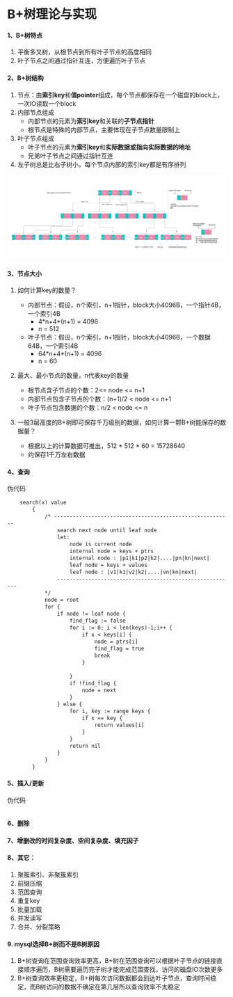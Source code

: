 # B+树理论与实现
#### 1、B+树特点

1. 平衡多叉树，从根节点到所有叶子节点的高度相同
1. 叶子节点之间通过指针互连，方便遍历叶子节点
#### 2、B+树结构
1. 节点：由**索引key**和**值pointer**组成，每个节点都保存在一个磁盘的block上，一次IO读取一个block
1. 内部节点组成
    * 内部节点的元素为**索引key**和关联的**子节点指针**
    * 根节点是特殊的内部节点，主要体现在子节点数量限制上
1. 叶子节点组成
    * 叶子节点的元素为**索引key**和**实际数据或指向实际数据的地址**
    * 兄弟叶子节点之间通过指针互连
1. 左子树总是比右子树小，每个节点内部的索引key都是有序排列


![B+树数据结构图示](./btree.png)

#### 3、节点大小
1. 如何计算key的数量？
    * 内部节点：假设，n个索引，n+1指针，block大小4096B，一个指针4B，一个索引4B
        * 4\*n+4\*(n+1) = 4096
        * n = 512
    * 叶子节点：假设，n个索引，n+1指针，block大小4096B，一个数据64B，一个索引4B
        * 64\*n+4\*(n+1) = 4096
        * n = 60
1. 最大、最小节点的数量，n代表key的数量
    * 根节点含子节点的个数：2<= node <= n+1
    * 内部节点包含子节点的个数：(n+1)/2 < node <= n+1
    * 叶子节点包含数据的个数：n/2 < node <= n

1. 一般3层高度的B+树即可保存千万级别的数据，如何计算一颗B+树能保存的数据量？
    * 根据以上的计算数据可推出，512 * 512 * 60 = 15728640
    * 约保存1千万左右数据

#### 4、查询
伪代码
```
    search(x) value
        {
            /* ---------------------------------------------------------
                search next node until leaf node 
                let:
                    node is current node
                    internal node = keys + ptrs
                    internal node : |p1|k1|p2|k2|....|pn|kn|next|
                    leaf node = keys + values
                    leaf node : |v1|k1|v2|k2|....|vn|kn|next|
                ---------------------------------------------------------
            */
            node = root
            for {
                if node != leaf node {
                    find_flag := false
                    for i := 0; i < len(keys)-1;i++ {
                        if x < keys[i] {
                            node = ptrs[i]
                            find_flag = true
                            break
                        }

                    }
                    if !find_flag {
                        node = next
                    }
                } else {
                    for i, key := range keys {
                        if x == key {
                            return values[i]
                        }
                    }
                    return nil
                }
            }
        }
```

#### 5、插入/更新
伪代码
```

```

#### 6、删除
#### 7、增删改的时间复杂度、空间复杂度、填充因子
#### 8、其它：
1. 聚簇索引、非聚簇索引
1. 前缀压缩
1. 范围查询
1. 重复key
1. 批量加载
1. 并发读写
1. 合并、分裂策略

#### 9. mysql选择B+树而不是B树原因
1. B+树查询在范围查询效率更高，B+树在范围查询可以根据叶子节点的链接直接顺序遍历，B树需要遍历完子树才能完成范围查找，访问的磁盘IO次数更多
1. B+树查询效率更稳定，B+树每次访问数据都会到达叶子节点，查询时间稳定，而B树访问的数据不确定在第几层所以查询效率不太稳定